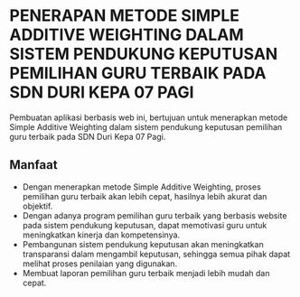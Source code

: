 # PENERAPAN METODE SIMPLE ADDITIVE WEIGHTING DALAM SISTEM PENDUKUNG KEPUTUSAN PEMILIHAN GURU TERBAIK PADA SDN DURI KEPA 07 PAGI

Pembuatan aplikasi berbasis web ini, bertujuan untuk menerapkan metode Simple Additive Weighting dalam sistem pendukung keputusan pemilihan guru terbaik pada SDN Duri Kepa 07 Pagi.

## Manfaat

-   Dengan menerapkan metode Simple Additive Weighting, proses pemilihan guru terbaik akan lebih cepat, hasilnya lebih akurat dan objektif.
-   Dengan adanya program pemilihan guru terbaik yang berbasis website pada sistem pendukung keputusan, dapat memotivasi guru untuk meningkatkan kinerja dan kompetensinya.
-   Pembangunan sistem pendukung keputusan akan meningkatkan transparansi dalam mengambil keputusan, sehingga semua pihak dapat melihat proses penilaian yang digunakan.
-   Membuat laporan pemilihan guru terbaik menjadi lebih mudah dan cepat.
